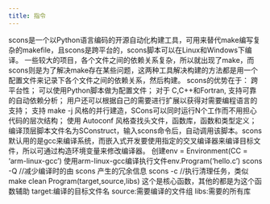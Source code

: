```yaml
---
title: 指令
---
```


scons是一个以Python语言编码的开源自动化构建工具，可用来替代make编写复杂的makefile，且scons是跨平台的，scons脚本可以在Linux和Windows下编译。 一些较大的项目，各个文件之间的依赖关系复杂，所以就出现了make，而scons则是为了解决make存在某些问题，这两种工具解决构建的方法都是用一个配置文件来记录下各个文件之间的依赖关系，然后构建。 scons的优势在于： 跨平台性； 可以使用Python脚本做为配置文件； 对于 C,C++和Fortran, 支持可靠的自动依赖分析； 用户还可以根据自己的需要进行扩展以获得对需要编程语言的支持； 支持 make -j 风格的并行建造，SCons可以同时运行N个工作而不用担心代码的层次结构； 使用 Autoconf 风格查找头文件，函数库，函数和类型定义； 编译顶层脚本文件名为SConstruct，输入scons命令后，自动调用该脚本。scons默认用的是gcc来编译系统，而嵌入式开发要使用指定的交叉编译器来编译目标文件，所以可通过构造环境变量来修改编译器。 创建env = Environment(CC = ‘arm-linux-gcc’) 使用arm-linux-gcc编译执行文件env.Program(‘hello.c’) scons -Q //减少编译时的由 scons 产生的冗余信息 scons -c //执行清理任务，类似make clean Program(target,source,libs) 这个是核心函数，其他的都是为这个函数辅助 target:编译的目标文件名 source:需要编译的文件组 libs:需要的所有库